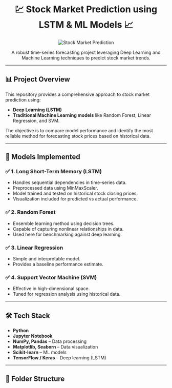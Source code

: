 <h1 align="center">💹 Stock Market Prediction using LSTM & ML Models 📈</h1>

<p align="center">
  <img src="stockmarket.jpeg" alt="Stock Market Prediction" />
</p>

<p align="center">
  A robust time-series forecasting project leveraging Deep Learning and Machine Learning techniques to predict stock market trends.
</p>

---

## 📊 Project Overview

This repository provides a comprehensive approach to stock market prediction using:

- **Deep Learning (LSTM)**
- **Traditional Machine Learning models** like Random Forest, Linear Regression, and SVM.

The objective is to compare model performance and identify the most reliable method for forecasting stock prices based on historical data.

---

## 🧠 Models Implemented

### ✅ 1. Long Short-Term Memory (LSTM)
- Handles sequential dependencies in time-series data.
- Preprocessed data using MinMaxScaler.
- Model trained and tested on historical stock closing prices.
- Visualization included for predicted vs actual performance.

### ✅ 2. Random Forest
- Ensemble learning method using decision trees.
- Capable of capturing nonlinear relationships in data.
- Used here for benchmarking against deep learning.

### ✅ 3. Linear Regression
- Simple and interpretable model.
- Provides a baseline performance estimate.

### ✅ 4. Support Vector Machine (SVM)
- Effective in high-dimensional space.
- Tuned for regression analysis using historical data.

---

## 🛠️ Tech Stack

- **Python**
- **Jupyter Notebook**
- **NumPy, Pandas** – Data processing
- **Matplotlib, Seaborn** – Data visualization
- **Scikit-learn** – ML models
- **TensorFlow / Keras** – Deep learning (LSTM)

---

## 📁 Folder Structure

